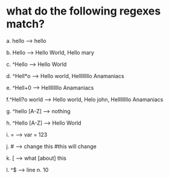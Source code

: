 # what do the following regexes match?

a. hello 
--> hello

b. Hello
--> Hello World, Hello mary

c. ^Hello
--> Hello World

d. ^Hell*o
--> Hello world, Hellllllllo Anamaniacs

e. ^Hell+0 
--> Hellllllllo Anamaniacs

f.^Hell?o world
--> Hello world, Helo john, Hellllllllo Anamaniacs

g. ^hello [A-Z]
--> nothing 

h. ^Hello [A-Z]
--> Hello World

i. =
--> var = 123

j. #
--> change this #this will change 

k. [
--> what [about] this 

l. ^$
--> line n. 10